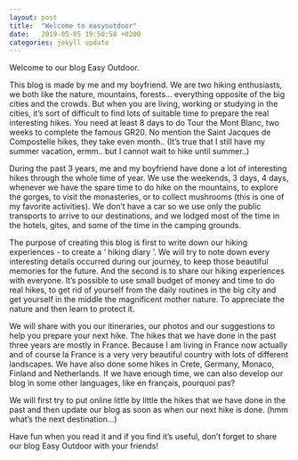 ```yaml
---
layout: post
title:  "Welcome to easyoutdoor"
date:   2019-05-05 19:50:58 +0200
categories: jekyll update
---
```

Welcome to our blog Easy Outdoor. 

This blog is made by me and my boyfriend. We are two hiking enthusiasts, we both like the nature, mountains, forests... everything opposite of the big cities and the crowds. But when you are living, working or studying in the cities, it’s sort of difficult to find lots of suitable time to prepare the real interesting hikes. You need at least 8 days to do Tour the Mont Blanc, two weeks to complete the famous GR20. No mention the Saint Jacques de Compostelle hikes, they take even month.. (It’s true that I still have my summer vacation, ermm.. but I cannot wait to hike until summer..)

During the past 3 years, me and my boyfriend have done a lot of interesting hikes through the whole time of year. We use the weekends, 3 days, 4 days, whenever we have the spare time to do hike on the mountains, to explore the gorges, to visit the monasteries, or to collect mushrooms (this is one of my favorite activities). We don’t have a car so we use only the public transports to arrive to our destinations, and we lodged most of the time in the hotels, gites, and some of the time in the camping grounds. 

The purpose of creating this blog is first to write down our hiking experiences - to create a ‘ hiking diary ’. We will try to note down every interesting details occurred during our journey, to keep those beautiful memories for the future. And the second is to share our hiking experiences with everyone. It’s possible to use small budget of money and time to do real hikes, to get rid of yourself from the daily routines in the big city and get yourself in the middle the magnificent mother nature. To appreciate the nature and then learn to protect it. 

We will share with you our itineraries, our photos and our suggestions to help you prepare your next hike.  The hikes that we have done in the past three years are mostly in France. Because I am living in France now actually and of course la France is a very very beautiful country with lots of different landscapes. We have also done some hikes in Crete, Germany, Monaco, Finland and Netherlands. If we have enough time, we can also develop our blog in some other languages, like en français, pourquoi pas? 

We will first try to put online little by little the hikes that we have done in the past and then update our blog as soon as when our next hike is done. (hmm what’s the next destination...) 

Have fun when you read it and if you find it’s useful, don’t forget to share our blog Easy Outdoor with your friends!
